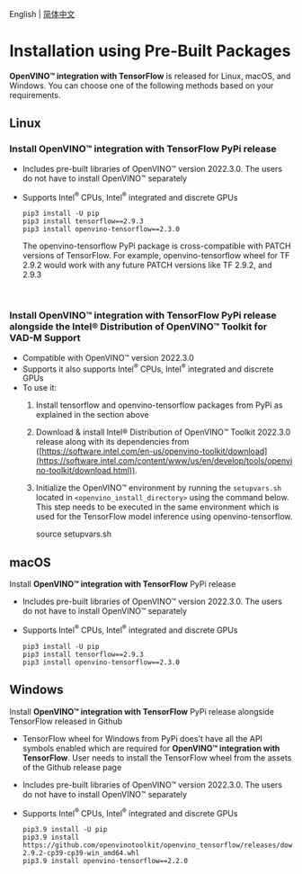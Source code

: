 <p>English | <a href="./INSTALL_cn.md">简体中文</a></p>

# <a name='Pre-BuiltPackages'></a>Installation using Pre-Built Packages

**OpenVINO™ integration with TensorFlow** is released for Linux, macOS, and Windows. You can choose one of the following methods based on your requirements.


## Linux

  ### Install **OpenVINO™ integration with TensorFlow** PyPi release
  * Includes pre-built libraries of OpenVINO™ version 2022.3.0. The users do not have to install OpenVINO™ separately 
  * Supports Intel<sup>®</sup> CPUs, Intel<sup>®</sup> integrated and discrete GPUs

        pip3 install -U pip
        pip3 install tensorflow==2.9.3
        pip3 install openvino-tensorflow==2.3.0
    The openvino-tensorflow PyPi package is cross-compatible with PATCH versions of TensorFlow. For example, openvino-tensorflow wheel for TF 2.9.2 would work with any future PATCH versions like TF 2.9.2, and 2.9.3
  <br/>  
 
  ### Install **OpenVINO™ integration with TensorFlow** PyPi release alongside the Intel® Distribution of OpenVINO™ Toolkit for VAD-M Support
  * Compatible with OpenVINO™ version 2022.3.0
  * Supports it also supports Intel<sup>®</sup> CPUs, Intel<sup>®</sup> integrated and discrete GPUs
  * To use it:
    1. Install tensorflow and openvino-tensorflow packages from PyPi as explained in the section above
    2. Download & install Intel® Distribution of OpenVINO™ Toolkit 2022.3.0 release along with its dependencies from ([https://software.intel.com/en-us/openvino-toolkit/download](https://software.intel.com/content/www/us/en/develop/tools/openvino-toolkit/download.html)).
    3. Initialize the OpenVINO™ environment by running the `setupvars.sh` located in <code>\<openvino\_install\_directory\></code> using the command below. This step needs to be executed in the same environment which is used for the TensorFlow model inference using openvino-tensorflow.

        source setupvars.sh  
      
  
## macOS

  Install **OpenVINO™ integration with TensorFlow** PyPi release
  * Includes pre-built libraries of OpenVINO™ version 2022.3.0. The users do not have to install OpenVINO™ separately 
  * Supports Intel<sup>®</sup> CPUs, Intel<sup>®</sup> integrated and discrete GPUs

        pip3 install -U pip
        pip3 install tensorflow==2.9.3
        pip3 install openvino-tensorflow==2.3.0


## Windows

  Install **OpenVINO™ integration with TensorFlow** PyPi release alongside TensorFlow released in Github
  * TensorFlow wheel for Windows from PyPi does't have all the API symbols enabled which are required for **OpenVINO™ integration with TensorFlow**. User needs to install the TensorFlow wheel from the assets of the Github release page
  * Includes pre-built libraries of OpenVINO™ version 2022.3.0. The users do not have to install OpenVINO™ separately 
  * Supports Intel<sup>®</sup> CPUs, Intel<sup>®</sup> integrated and discrete GPUs

        pip3.9 install -U pip
        pip3.9 install https://github.com/openvinotoolkit/openvino_tensorflow/releases/download/v2.2.0/tensorflow-2.9.2-cp39-cp39-win_amd64.whl
        pip3.9 install openvino-tensorflow==2.2.0
  
